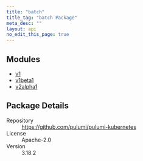 ```yaml
---
title: "batch"
title_tag: "batch Package"
meta_desc: ""
layout: api
no_edit_this_page: true
---
```


<!-- WARNING: this file was generated by Pulumi Docs Generator. -->
<!-- Do not edit by hand unless you're certain you know what you are doing! -->



<h2 id="modules">Modules</h2>
<ul class="api">
    <li><a href="v1/" title="v1"><span class="api-symbol api-symbol--module"></span>v1</a></li>
    <li><a href="v1beta1/" title="v1beta1"><span class="api-symbol api-symbol--module"></span>v1beta1</a></li>
    <li><a href="v2alpha1/" title="v2alpha1"><span class="api-symbol api-symbol--module"></span>v2alpha1</a></li>
</ul>

<h2 id="package-details">Package Details</h2>
<dl class="package-details">
	<dt>Repository</dt>
	<dd><a href="https://github.com/pulumi/pulumi-kubernetes">https://github.com/pulumi/pulumi-kubernetes</a></dd>
	<dt>License</dt>
	<dd>Apache-2.0</dd>
	<dt>Version</dt>
	<dd>3.18.2</dd>
</dl>

